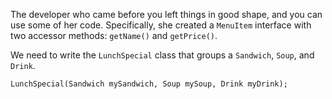 The developer who came before you left things in good shape, and you can use some of her code. Specifically, she created a `MenuItem` <word data-key="interface">interface</word> with two <word data-key="accessor">accessor methods</word>: `getName()` and `getPrice()`.

We need to write the `LunchSpecial` class that groups a `Sandwich`, `Soup`, and `Drink`.

    LunchSpecial(Sandwich mySandwich, Soup mySoup, Drink myDrink);